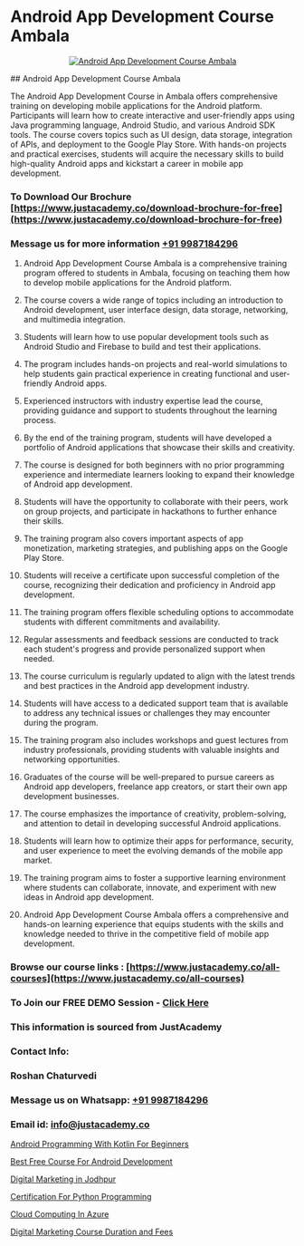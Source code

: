 # Android App Development Course Ambala

<p align="center">
  <a href="https://justacademy.co/course-detail/android-app-development">
    <img src="https://justacademy.co/storage2/course_image/1676635923_course_image.webp" alt="Android App Development Course Ambala">
  </a>
</p>
## Android App Development Course Ambala

The Android App Development Course in Ambala offers comprehensive training on developing mobile applications for the Android platform. Participants will learn how to create interactive and user-friendly apps using Java programming language, Android Studio, and various Android SDK tools. The course covers topics such as UI design, data storage, integration of APIs, and deployment to the Google Play Store. With hands-on projects and practical exercises, students will acquire the necessary skills to build high-quality Android apps and kickstart a career in mobile app development.
### To Download Our Brochure [https://www.justacademy.co/download-brochure-for-free](https://www.justacademy.co/download-brochure-for-free)
### Message us for more information [+91 9987184296](https://api.whatsapp.com/send?phone=919987184296)
1) Android App Development Course Ambala is a comprehensive training program offered to students in Ambala, focusing on teaching them how to develop mobile applications for the Android platform.

2) The course covers a wide range of topics including an introduction to Android development, user interface design, data storage, networking, and multimedia integration.

3) Students will learn how to use popular development tools such as Android Studio and Firebase to build and test their applications.

4) The program includes hands-on projects and real-world simulations to help students gain practical experience in creating functional and user-friendly Android apps.

5) Experienced instructors with industry expertise lead the course, providing guidance and support to students throughout the learning process.

6) By the end of the training program, students will have developed a portfolio of Android applications that showcase their skills and creativity.

7) The course is designed for both beginners with no prior programming experience and intermediate learners looking to expand their knowledge of Android app development.

8) Students will have the opportunity to collaborate with their peers, work on group projects, and participate in hackathons to further enhance their skills.

9) The training program also covers important aspects of app monetization, marketing strategies, and publishing apps on the Google Play Store.

10) Students will receive a certificate upon successful completion of the course, recognizing their dedication and proficiency in Android app development.

11) The training program offers flexible scheduling options to accommodate students with different commitments and availability.

12) Regular assessments and feedback sessions are conducted to track each student's progress and provide personalized support when needed.

13) The course curriculum is regularly updated to align with the latest trends and best practices in the Android app development industry.

14) Students will have access to a dedicated support team that is available to address any technical issues or challenges they may encounter during the program.

15) The training program also includes workshops and guest lectures from industry professionals, providing students with valuable insights and networking opportunities.

16) Graduates of the course will be well-prepared to pursue careers as Android app developers, freelance app creators, or start their own app development businesses.

17) The course emphasizes the importance of creativity, problem-solving, and attention to detail in developing successful Android applications.

18) Students will learn how to optimize their apps for performance, security, and user experience to meet the evolving demands of the mobile app market.

19) The training program aims to foster a supportive learning environment where students can collaborate, innovate, and experiment with new ideas in Android app development.

20) Android App Development Course Ambala offers a comprehensive and hands-on learning experience that equips students with the skills and knowledge needed to thrive in the competitive field of mobile app development.

### Browse our course links : [https://www.justacademy.co/all-courses](https://www.justacademy.co/all-courses) 
### To Join our FREE DEMO Session - [Click Here](https://www.justacademy.co/register-for-course-demo)


### This information is sourced from JustAcademy
### Contact Info:
### Roshan Chaturvedi
### Message us on Whatsapp: [+91 9987184296](https://api.whatsapp.com/send?phone=919987184296)
### Email id: [info@justacademy.co](mailto:info@justacademy.co)
                
[Android Programming With Kotlin For Beginners](https://www.linkedin.com/pulse/android-programming-kotlin-beginners-justacademy-beangaluru-rixqc/)

[Best Free Course For Android Development](https://www.linkedin.com/pulse/best-free-course-android-development-justacademy-sunnyvale-onqwc/)

[Digital Marketing in Jodhpur](https://medium.com/@AkashSingh2052/digital-marketing-in-jodhpur-0e534682b8df)

[Certification For Python Programming](https://medium.com/@ranepooja/certification-for-python-programming-a1f9706257e1)

[Cloud Computing In Azure](https://justacademyin.github.io/justacademy/cloud-computing-in-azure)

[Digital Marketing Course Duration and Fees](https://justacademyin.github.io/justacademy/digital-marketing-course-duration-and-fees)

